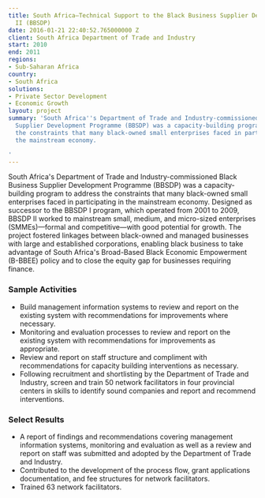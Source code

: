 ```yaml
---
title: South Africa—Technical Support to the Black Business Supplier Development Programme
  II (BBSDP)
date: 2016-01-21 22:40:52.765000000 Z
client: South Africa Department of Trade and Industry
start: 2010
end: 2011
regions:
- Sub-Saharan Africa
country:
- South Africa
solutions:
- Private Sector Development
- Economic Growth
layout: project
summary: 'South Africa''s Department of Trade and Industry-commissioned Black Business
  Supplier Development Programme (BBSDP) was a capacity-building program to address
  the constraints that many black-owned small enterprises faced in participating in
  the mainstream economy.

'
---
```


South Africa's Department of Trade and Industry-commissioned Black Business Supplier Development Programme (BBSDP) was a capacity-building program to address the constraints that many black-owned small enterprises faced in participating in the mainstream economy. Designed as successor to the BBSDP I program, which operated from 2001 to 2009, BBSDP II worked to mainstream small, medium, and micro-sized enterprises (SMMEs)—formal and competitive—with good potential for growth. The project fostered linkages between black-owned and managed businesses with large and established corporations, enabling black business to take advantage of South Africa's Broad-Based Black Economic Empowerment (B-BBEE) policy and to close the equity gap for businesses requiring finance.

###  Sample Activities

* Build management information systems to review and report on the existing system with recommendations for improvements where necessary.
* Monitoring and evaluation processes to review and report on the existing system with recommendations for improvements as appropriate.
* Review and report on staff structure and compliment with recommendations for capacity building interventions as necessary.
* Following recruitment and shortlisting by the Department of Trade and Industry, screen and train 50 network facilitators in four provincial centers in skills to identify sound companies and report and recommend interventions.

###  Select Results

* A report of findings and recommendations covering management information systems, monitoring and evaluation as well as a review and report on staff was submitted and adopted by the Department of Trade and Industry.
* Contributed to the development of the process flow, grant applications documentation, and fee structures for network facilitators.
* Trained 63 network facilitators.
